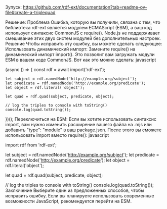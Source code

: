 ###
Зупуск: https://github.com/rdf-ext/documentation?tab=readme-ov-file#create-a-triplequad

Решение:
Проблема
Ошибка, которую вы получили, связана с тем, что библиотека rdf-ext является модулем ECMAScript (ESM), а ваш код использует синтаксис CommonJS с require(). Node.js не поддерживает смешивание этих двух систем модулей без дополнительных настроек.
Решение
Чтобы исправить эту ошибку, вы можете сделать следующее:
Использовать динамический импорт: Замените require() на динамический импорт import(). Это позволит вам загружать модули ESM в вашем коде CommonJS.
Вот как это можно сделать:
javascript


(async () => {
    const rdf = await import('rdf-ext');

    let subject = rdf.namedNode('http://example.org/subject'); 
    let predicate = rdf.namedNode('http://example.org/predicate');
    let object = rdf.literal('object');

    let quad = rdf.quad(subject, predicate, object);

    // log the triples to console with toString()
    console.log(quad.toString());
})();
Переключиться на ESM: Если вы хотите использовать синтаксис import, вам нужно изменить расширение вашего файла на .mjs или добавить "type": "module" в ваш package.json. После этого вы сможете использовать import вместо require():
javascript


import rdf from 'rdf-ext';

let subject = rdf.namedNode('http://example.org/subject'); 
let predicate = rdf.namedNode('http://example.org/predicate');
let object = rdf.literal('object');

let quad = rdf.quad(subject, predicate, object);

// log the triples to console with toString()
console.log(quad.toString());
Заключение
Выберите один из предложенных способов, чтобы исправить ошибку. Если вы планируете использовать современные возможности JavaScript, рекомендуется перейти на ESM.
